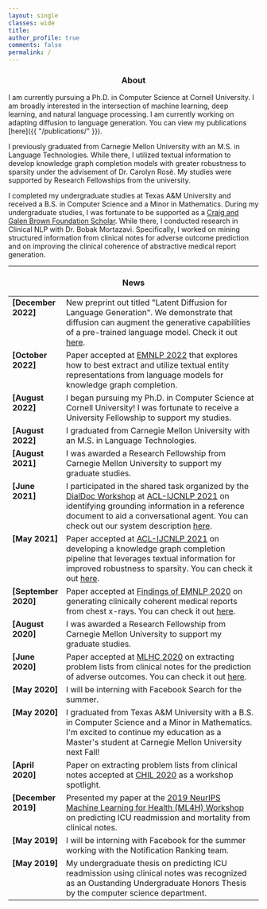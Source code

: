 ```yaml
---
layout: single
classes: wide
title:
author_profile: true
comments: false
permalink: /
---
```


<h3 align="center">About</h3>

I am currently pursuing a Ph.D. in Computer Science at Cornell University. I am broadly interested in the intersection of machine learning, deep learning, and natural language processing. I am currently working on adapting diffusion to language generation. You can view my publications [here]({{ "/publications/" }}).

I previously graduated from Carnegie Mellon University with an M.S. in Language Technologies. While there, I utilized textual information to develop knowledge graph completion models with greater robustness to sparsity under the advisement of Dr. Carolyn Rosè. My studies were supported by Research Fellowships from the university.

I completed my undergraduate studies at Texas A&M University and received a B.S. in Computer Science and a Minor in Mathematics. During my undergraduate studies, I was fortunate to be supported as a [Craig and Galen Brown Foundation Scholar](http://www.brownfound.org/). While there, I conducted research in Clinical NLP with Dr. Bobak Mortazavi. Specifically, I worked on mining structured information from clinical notes for adverse outcome prediction and on improving the clinical coherence of abstractive medical report generation. 





----

<h3 align="center">News</h3>
<table class='news-table'>
    <col width="18%">
    <col width="82%">
    <tr>
        <td valign="top"><strong>[December 2022]</strong></td>
        <td> New preprint out titled "Latent Diffusion for Language Generation". We demonstrate that diffusion can augment the generative capabilities of a pre-trained language model. Check it out <a href="https://arxiv.org/abs/2212.09462">here</a>.
        </td>
    </tr>
    <tr>
        <td valign="top"><strong>[October 2022]</strong></td>
        <td> Paper accepted at <a href="https://2022.emnlp.org/">EMNLP 2022</a> that explores how to best extract and utilize textual entity representations from language models for knowledge graph completion.
        </td>
    </tr>
    <tr>
        <td valign="top"><strong>[August 2022]</strong></td>
        <td> I began pursuing my Ph.D. in Computer Science at Cornell University! I was fortunate to receive a University Fellowship to support my studies.
        </td>
    </tr>
    <tr>
        <td valign="top"><strong>[August 2022]</strong></td>
        <td> I graduated from Carnegie Mellon University with an M.S. in Language Technologies.
        </td>
    </tr>
    <tr>
        <td valign="top"><strong>[August 2021]</strong></td>
        <td> I was awarded a Research Fellowship from Carnegie Mellon University to support my graduate studies.
        </td>
    </tr>
    <tr>
        <td valign="top"><strong>[June 2021]</strong></td>
        <td> I participated in the shared task organized by the <a href="https://doc2dial.github.io/workshop2021/">DialDoc Workshop</a> at <a href="https://2021.aclweb.org/">ACL-IJCNLP 2021</a> on identifying grounding information in a reference document to aid a conversational agent. You can check out our system description <a href="https://aclanthology.org/2021.dialdoc-1.13/">here</a>.
        </td>
    </tr>
    <tr>
        <td valign="top"><strong>[May 2021]</strong></td>
        <td> Paper accepted at <a href="https://2021.aclweb.org/">ACL-IJCNLP 2021</a> on developing a knowledge graph completion pipeline that leverages textual information for improved robustness to sparsity. You can check it out <a href="https://arxiv.org/pdf/2106.06555.pdf">here</a>.
        </td>
    </tr>
    <tr>
        <td valign="top"><strong>[September 2020]</strong></td>
        <td> Paper accepted at <a href="https://2020.emnlp.org/papers/findings">Findings of EMNLP 2020</a> on generating clinically coherent medical reports from chest x-rays. You can check it out <a href="https://www.aclweb.org/anthology/2020.findings-emnlp.110/">here</a>.
        </td>
    </tr>
    <tr>
        <td valign="top"><strong>[August 2020]</strong></td>
        <td> I was awarded a Research Fellowship from Carnegie Mellon University to support my graduate studies.
        </td>
    </tr>
    <tr>
        <td valign="top"><strong>[June 2020]</strong></td>
        <td> Paper accepted at <a href="https://www.mlforhc.org/">MLHC 2020</a> on extracting problem lists from clinical notes for the prediction of adverse outcomes. You can check it out <a href="https://arxiv.org/pdf/2008.01197.pdf">here</a>.
        </td>
    </tr>
    <tr>
        <td valign="top"><strong>[May 2020]</strong></td>
        <td> I will be interning with Facebook Search for the summer.
        </td>
    </tr>
   <tr>
        <td valign="top"><strong>[May 2020]</strong></td>
        <td> I graduated from Texas A&M University with a B.S. in Computer Science and a Minor in Mathematics. I'm excited to continue my education as a Master's student at Carnegie Mellon University next Fall!
        </td>
    </tr>
       <tr>
        <td valign="top"><strong>[April 2020]</strong></td>
        <td> Paper on extracting problem lists from clinical notes accepted at <a href="https://www.chilconference.org/">CHIL 2020</a> as a workshop spotlight.
        </td>
    </tr>
    <tr>
        <td valign="top"><strong>[December 2019]</strong></td>
        <td> Presented my paper at the <a href="https://ml4health.github.io/2019/">2019 NeurIPS Machine Learning for Health (ML4H) Workshop</a> on predicting ICU readmission and mortality from clinical notes.
        </td>
    </tr>
    <tr>
        <td valign="top"><strong>[May 2019]</strong></td>
        <td> I will be interning with Facebook for the summer working with the Notification Ranking team.
        </td>
    </tr>
    <tr>
        <td valign="top"><strong>[May 2019]</strong></td>
        <td> My undergraduate thesis on predicting ICU readmission using clinical notes was recognized as an Oustanding Undergraduate Honors Thesis by the computer science department.
        </td>
    </tr>


</table>
